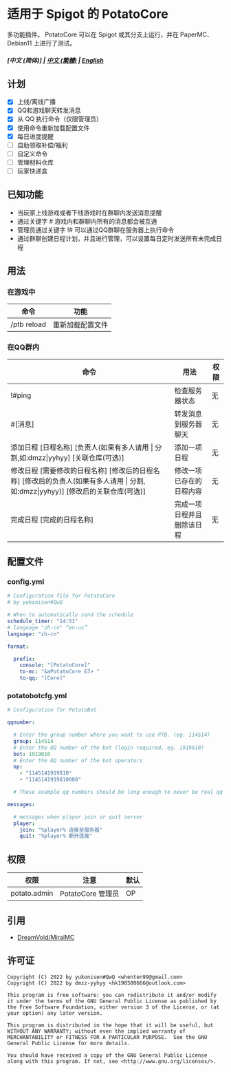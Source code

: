 # 适用于 Spigot 的 PotatoCore

多功能插件。
PotatoCore 可以在 Spigot 或其分支上运行，并在 PaperMC、Debian11 上进行了测试。

##### [中文 (简体)] | [中文 (繁體)](https://github.com/dmzz-yyhyy/PotatoCore/blob/main/README_zh-Hant.md) | [English](https://github.com/dmzz-yyhyy/PotatoCore/blob/main/README.md)

## 计划

- [x] 上线/离线广播
- [x] QQ和游戏聊天转发消息
- [x] 从 QQ 执行命令（仅限管理员）
- [x] 使用命令重新加载配置文件
- [x] 每日进度提醒
- [ ] 自助领取补偿/福利
- [ ] 自定义命令
- [ ] 管理材料仓库
- [ ] 玩家快递盒

## 已知功能
- 当玩家上线游戏或者下线游戏时在群聊内发送消息提醒
- 通过关键字 # 游戏内和群聊内所有的消息都会被互通
- 管理员通过关键字 !# 可以通过QQ群聊在服务器上执行命令
- 通过群聊创建日程计划，并且进行管理，可以设置每日定时发送所有未完成日程

## 用法

### 在游戏中

| 命令          | 功能       |
|-------------|----------|
| /ptb reload | 重新加载配置文件 |

### 在QQ群内

| 命令                                                                                        | 用法            | 权限  |
|-------------------------------------------------------------------------------------------|---------------|-----|
| !#ping                                                                                    | 检查服务器状态       | 无   |
| #[消息]                                                                                     | 转发消息到服务器聊天    | 无   |
| 添加日程  [日程名称]  [负责人(如果有多人请用 &#124; 分割,如:dmzz&#124;yyhyy]  [关联仓库(可选)]                       | 添加一项日程        | 无   |
| 修改日程 [需要修改的日程名称] [修改后的日程名称] [修改后的负责人(如果有多人请用 &#124; 分割,如:dmzz&#124;yyhyy)] [修改后的关联仓库(可选)] | 修改一项已存在的日程内容  | 无   |
| 完成日程 [完成的日程名称]                                                                            | 完成一项日程并且删除该日程 | 无   |

## 配置文件

### config.yml
```yml
# Configuration file for PotatoCore
# by yukonisen#QwQ

# When to automatically send the schedule
schedule_timer: "14:51"
# language "zh-cn" “en-us”
language: "zh-cn"

format:

  prefix:
    console: "[PotatoCore]"
    to-mc: "&aPotatoCore &7> "
    to-qq: "[Core]"
```
### potatobotcfg.yml
```yml
# Configuration for PotatoBot

qqnumber:

  # Enter the group number where you want to use PTB. (eg. 114514)
  group: 114514
  # Enter the QQ number of the bot (login required, eg. 1919810)
  bot: 1919810
  # Enter the QQ number of the bot operators
  op:
    - "1145141919810"
    - "1145141919810000"

  # These example qq numbers should be long enough to never be real qq numbers

messages:

  # messages when player join or quit server
  player:
    join: "%player% 连接至服务器"
    quit: "%player% 断开连接"

```

## 权限

| 权限           | 注意             | 默认  |
|--------------|----------------|-----|
| potato.admin | PotatoCore 管理员 | OP  |

## 引用

- [DreamVoid/MiraiMC](https://github.com/DreamVoid/MiraiMC)

## 许可证

````
Copyright (C) 2022 by yukonisen#QwQ <whenten99@gmail.com>
Copyright (C) 2022 by dmzz-yyhyy <hk198580666@outlook.com>

This program is free software: you can redistribute it and/or modify
it under the terms of the GNU General Public License as published by
the Free Software Foundation, either version 3 of the License, or (at
your option) any later version.

This program is distributed in the hope that it will be useful, but
WITHOUT ANY WARRANTY; without even the implied warranty of
MERCHANTABILITY or FITNESS FOR A PARTICULAR PURPOSE.  See the GNU
General Public License for more details.

You should have received a copy of the GNU General Public License
along with this program. If not, see <http://www.gnu.org/licenses/>.
````
